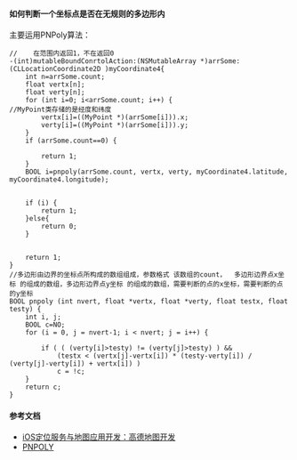 #### 如何判断一个坐标点是否在无规则的多边形内

主要运用PNPoly算法：

```
//    在范围内返回1，不在返回0
-(int)mutableBoundConrtolAction:(NSMutableArray *)arrSome:(CLLocationCoordinate2D )myCoordinate4{
    int n=arrSome.count;
    float vertx[n];
    float verty[n];
    for (int i=0; i<arrSome.count; i++) {
//MyPoint类存储的是经度和纬度
        vertx[i]=((MyPoint *)(arrSome[i])).x;
        verty[i]=((MyPoint *)(arrSome[i])).y;
    }
    if (arrSome.count==0) {

        return 1;
    }
    BOOL i=pnpoly(arrSome.count, vertx, verty, myCoordinate4.latitude, myCoordinate4.longitude);


    if (i) {
        return 1;
    }else{
        return 0;
    }


    return 1;
}
//多边形由边界的坐标点所构成的数组组成，参数格式 该数组的count，  多边形边界点x坐标 的组成的数组，多边形边界点y坐标 的组成的数组，需要判断的点的x坐标，需要判断的点的y坐标
BOOL pnpoly (int nvert, float *vertx, float *verty, float testx, float testy) {
    int i, j;
    BOOL c=NO;
    for (i = 0, j = nvert-1; i < nvert; j = i++) {

        if ( ( (verty[i]>testy) != (verty[j]>testy) ) &&
            (testx < (vertx[j]-vertx[i]) * (testy-verty[i]) / (verty[j]-verty[i]) + vertx[i]) )
            c = !c;
    }
    return c;
}
```

#### 参考文档

* [iOS定位服务与地图应用开发：高德地图开发](https://github.com/coderyi/blog/blob/master/articles/2014/0709_02_map.md)
* [PNPOLY](https://www.ecse.rpi.edu/Homepages/wrf/Research/Short_Notes/pnpoly.html)
